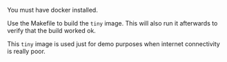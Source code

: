 You must have docker installed.

Use the Makefile to build the `tiny` image.  This will also run it afterwards
to verify that the build worked ok.

This `tiny` image is used just for demo purposes when internet connectivity
is really poor.
